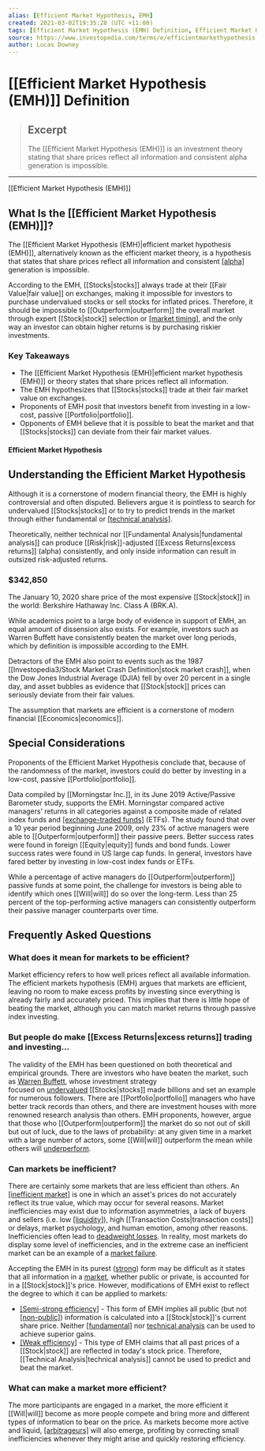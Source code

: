 ```yaml
---
alias: [Efficient Market Hypothesis, EMH]
created: 2021-03-02T19:35:28 (UTC +11:00)
tags: [Efficient Market Hypothesis (EMH) Definition, Efficient Market Hypothesis (EMH)]
source: https://www.investopedia.com/terms/e/efficientmarkethypothesis.asp
author: Lucas Downey
---
```


# [[Efficient Market Hypothesis (EMH)]] Definition

> ## Excerpt
> The [[Efficient Market Hypothesis (EMH)]] is an investment theory stating that share prices reflect all information and consistent alpha generation is impossible.

---

[[Efficient Market Hypothesis (EMH)]]
## What Is the [[Efficient Market Hypothesis (EMH)]]?

The [[Efficient Market Hypothesis (EMH)|efficient market hypothesis (EMH)]], alternatively known as the efficient market theory, is a hypothesis that states that share prices reflect all information and consistent [[alpha]](https://www.investopedia.com/terms/a/alpha.asp) generation is impossible.

According to the EMH, [[Stocks|stocks]] always trade at their [[Fair Value|fair value]] on exchanges, making it impossible for investors to purchase undervalued stocks or sell stocks for inflated prices. Therefore, it should be impossible to [[Outperform|outperform]] the overall market through expert [[Stock|stock]] selection or [[market timing]](https://www.investopedia.com/terms/m/markettiming.asp), and the only way an investor can obtain higher returns is by purchasing riskier investments.

### Key Takeaways

-   The [[Efficient Market Hypothesis (EMH)|efficient market hypothesis (EMH)]] or theory states that share prices reflect all information.
-   The EMH hypothesizes that [[Stocks|stocks]] trade at their fair market value on exchanges.
-   Proponents of EMH posit that investors benefit from investing in a low-cost, passive [[Portfolio|portfolio]].
-   Opponents of EMH believe that it is possible to beat the market and that [[Stocks|stocks]] can deviate from their fair market values.

#### Efficient Market Hypothesis

## Understanding the Efficient Market Hypothesis

Although it is a cornerstone of modern financial theory, the EMH is highly controversial and often disputed. Believers argue it is pointless to search for undervalued [[Stocks|stocks]] or to try to predict trends in the market through either fundamental or [[technical analysis]](https://www.investopedia.com/terms/t/technicalanalysis.asp).

Theoretically, neither technical nor [[Fundamental Analysis|fundamental analysis]] can produce [[Risk|risk]]-adjusted [[Excess Returns|excess returns]] (alpha) consistently, and only inside information can result in outsized risk-adjusted returns.

### $342,850

The January 10, 2020 share price of the most expensive [[Stock|stock]] in the world: Berkshire Hathaway Inc. Class A (BRK.A).

While academics point to a large body of evidence in support of EMH, an equal amount of dissension also exists. For example, investors such as Warren Buffett have consistently beaten the market over long periods, which by definition is impossible according to the EMH.

Detractors of the EMH also point to events such as the 1987 [[Investopedia3/Stock Market Crash Definition|stock market crash]], when the Dow Jones Industrial Average (DJIA) fell by over 20 percent in a single day, and asset bubbles as evidence that [[Stock|stock]] prices can seriously deviate from their fair values.

The assumption that markets are efficient is a cornerstone of modern financial [[Economics|economics]].

## Special Considerations

Proponents of the Efficient Market Hypothesis conclude that, because of the randomness of the market, investors could do better by investing in a low-cost, passive [[Portfolio|portfolio]].

Data compiled by [[Morningstar Inc.]], in its June 2019 Active/Passive Barometer study, supports the EMH. Morningstar compared active managers’ returns in all categories against a composite made of related index funds and [[exchange-traded funds]](https://www.investopedia.com/terms/e/etf.asp) (ETFs). The study found that over a 10 year period beginning June 2009, only 23% of active managers were able to [[Outperform|outperform]] their passive peers. Better success rates were found in foreign [[Equity|equity]] funds and bond funds. Lower success rates were found in US large cap funds. In general, investors have fared better by investing in low-cost index funds or ETFs.

While a percentage of active managers do [[Outperform|outperform]] passive funds at some point, the challenge for investors is being able to identify which ones [[Will|will]] do so over the long-term. Less than 25 percent of the top-performing active managers can consistently outperform their passive manager counterparts over time.

## Frequently Asked Questions

### What does it mean for markets to be efficient?

Market efficiency refers to how well prices reflect all available information. The efficient markets hypothesis (EMH) argues that markets are efficient, leaving no room to make excess profits by investing since everything is already fairly and accurately priced. This implies that there is little hope of beating the market, although you can match market returns through passive index investing.

### But people do make [[Excess Returns|excess returns]] trading and investing...

The validity of the EMH has been questioned on both theoretical and empirical grounds. There are investors who have beaten the market, such as [Warren Buffett](https://www.investopedia.com/articles/01/071801.asp), whose investment strategy focused on [undervalued](https://www.investopedia.com/terms/u/undervalued.asp) [[Stocks|stocks]] made billions and set an example for numerous followers. There are [[Portfolio|portfolio]] managers who have better track records than others, and there are investment houses with more renowned research analysis than others. EMH proponents, however, argue that those who [[Outperform|outperform]] the market do so not out of skill but out of luck, due to the laws of probability: at any given time in a market with a large number of actors, some [[Will|will]] outperform the mean while others will [underperform](https://www.investopedia.com/terms/u/[[Underperform|underperform]].asp).

### Can markets be inefficient?

There are certainly some markets that are less efficient than others. An [[inefficient market]](https://www.investopedia.com/terms/i/inefficientmarket.asp) is one in which an asset's prices do not accurately reflect its true value, which may occur for several reasons. Market inefficiencies may exist due to information asymmetries, a lack of buyers and sellers (i.e. low [[liquidity]](https://www.investopedia.com/terms/l/[[Liquidity|liquidity]].asp)), high [[Transaction Costs|transaction costs]] or delays, market psychology, and human emotion, among other reasons. Inefficiencies often lead to [deadweight losses](https://www.investopedia.com/terms/d/deadweightloss.asp). In reality, most markets do display some level of inefficiencies, and in the extreme case an inefficient market can be an example of a [market failure](https://www.investopedia.com/terms/m/marketfailure.asp).

Accepting the EMH in its purest ([strong](https://www.investopedia.com/terms/s/strongform.asp)) form may be difficult as it states that all information in a [market](https://www.investopedia.com/terms/m/market.asp), whether public or private, is accounted for in a [[Stock|stock]]'s price. However, modifications of EMH exist to reflect the degree to which it can be applied to markets:

-   [[Semi-strong efficiency]](https://www.investopedia.com/terms/s/semistrongform.asp) - This form of EMH implies all public (but not [[non-public]](https://www.investopedia.com/terms/m/materialinsiderinformation.asp)) information is calculated into a [[Stock|stock]]'s current share price. Neither [[fundamental]](https://www.investopedia.com/terms/f/fundamentalanalysis.asp) nor [technical analysis](https://www.investopedia.com/terms/t/technicalanalysis.asp) can be used to achieve superior gains.
-   [[Weak efficiency]](https://www.investopedia.com/terms/w/weakform.asp) \- This type of EMH claims that all past prices of a [[Stock|stock]] are reflected in today's stock price. Therefore, [[Technical Analysis|technical analysis]] cannot be used to predict and beat the market.

### What can make a market more efficient?

The more participants are engaged in a market, the more efficient it [[Will|will]] become as more people compete and bring more and different types of information to bear on the price. As markets become more active and liquid, [[arbitrageurs]](https://www.investopedia.com/terms/a/arbitrageur.asp) will also emerge, profiting by correcting small inefficiencies whenever they might arise and quickly restoring efficiency.
